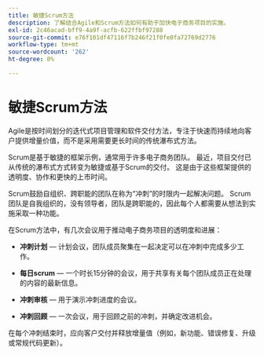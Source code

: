 ```yaml
---
title: 敏捷Scrum方法
description: 了解结合Agile和Scrum方法如何有助于加快电子商务项目的实施。
exl-id: 2c46acad-bff9-4a9f-acfb-622ffbf97288
source-git-commit: e76f101df47116f7b246f21f0fe0fa72769d2776
workflow-type: tm+mt
source-wordcount: '262'
ht-degree: 0%

---
```


# 敏捷Scrum方法

Agile是按时间划分的迭代式项目管理和软件交付方法，专注于快速而持续地向客户提供增量价值，而不是采用需要更长时间的传统瀑布式方法。

Scrum是基于敏捷的框架示例，通常用于许多电子商务团队。 最近，项目交付已从传统的瀑布式方式转变为敏捷或基于Scrum的交付。 这是由于这些框架提供的透明度、协作和更快的上市时间。

Scrum鼓励自组织、跨职能的团队在称为“冲刺”的时限内一起解决问题。 Scrum团队是自我组织的，没有领导者，团队是跨职能的，因此每个人都需要从想法到实施采取一种功能。

在Scrum方法中，有几次会议用于推动电子商务项目的透明度和进展：

- **冲刺计划** — 计划会议，团队成员聚集在一起决定可以在冲刺中完成多少工作。

- **每日scrum** — 一个时长15分钟的会议，用于共享有关每个团队成员正在处理的内容的最新信息。

- **冲刺审核** — 用于演示冲刺进度的会议。

- **冲刺回顾** — 一次会议，用于回顾之前的冲刺，并确定改进机会。

在每个冲刺结束时，应向客户交付并释放增量值（例如，新功能、错误修复、升级或常规代码更新）。
